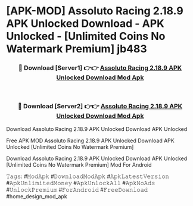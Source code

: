 # [APK-MOD] Assoluto Racing 2.18.9 APK Unlocked Download - APK Unlocked - [Unlimited Coins No Watermark Premium] jb483



<div align="center">
<h3>🔴 Download [Server1] 👉👉 <a href="https://momento.my/?title=Assoluto_Racing_2.18.9_APK_Unlocked_Download">Assoluto Racing 2.18.9 APK Unlocked Download Mod Apk</a></h3><br>

<h3>🔴 Download [Server2] 👉👉 <a href="https://momento.my/?title=Assoluto_Racing_2.18.9_APK_Unlocked_Download">Assoluto Racing 2.18.9 APK Unlocked Download Mod Apk</a></h3>
</div>



Download Assoluto Racing 2.18.9 APK Unlocked Download APK Unlocked

Free APK MOD Assoluto Racing 2.18.9 APK Unlocked Download APK Unlocked [Unlimited Coins No Watermark Premium]

Download Assoluto Racing 2.18.9 APK Unlocked Download APK Unlocked [Unlimited Coins No Watermark Premium] Mod For Android

𝚃𝚊𝚐𝚜: #𝙼𝚘𝚍𝙰𝚙𝚔 #𝙳𝚘𝚠𝚗𝚕𝚘𝚊𝚍𝙼𝚘𝚍𝙰𝚙𝚔 #𝙰𝚙𝚔𝙻𝚊𝚝𝚎𝚜𝚝𝚅𝚎𝚛𝚜𝚒𝚘𝚗 #𝙰𝚙𝚔𝚄𝚗𝚕𝚒𝚖𝚒𝚝𝚎𝚍𝙼𝚘𝚗𝚎𝚢 #𝙰𝚙𝚔𝚄𝚗𝚕𝚘𝚌𝚔𝙰𝚕𝚕 #𝙰𝚙𝚔𝙽𝚘𝙰𝚍𝚜 #𝚄𝚗𝚕𝚘𝚌𝚔𝙿𝚛𝚎𝚖𝚒𝚞𝚖 #𝙵𝚘𝚛𝙰𝚗𝚍𝚛𝚘𝚒𝚍 #𝙵𝚛𝚎𝚎𝙳𝚘𝚠𝚗𝚕𝚘𝚊𝚍 #home_design_mod_apk

